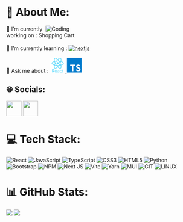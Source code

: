 # 💫 About Me:
<img align="right" alt="Coding" width="400" src="https://cdn.dribbble.com/users/1162077/screenshots/3848914/programmer.gif">
🔭 I’m currently working on :  Shopping Cart<br><br>🌱 I’m currently learning : <span align="left"> <a href="https://nextjs.org/" target="_blank" rel="noreferrer"> <img src="https://images.ctfassets.net/piwi0eufbb2g/2tanwYlvc27w41e445XOhk/2f4133ef0c0972f1feef02a2d8dc590e/nextjs.jpeg?w=1200&h=630" alt="nextjs" width="70" height="40" background="white"/> </a> </span>
<br><br>💬 Ask me about :<span align="left"> <a href="https://reactjs.org/" target="_blank" rel="noreferrer"> <img src="https://raw.githubusercontent.com/devicons/devicon/master/icons/react/react-original-wordmark.svg" alt="react" width="40" height="40"/> </a> <a href="https://www.typescriptlang.org/" target="_blank" rel="noreferrer"> <img src="https://raw.githubusercontent.com/devicons/devicon/master/icons/typescript/typescript-original.svg" alt="typescript" width="40" height="40"/> </a> </span>


## 🌐 Socials:
 <a href="https://instagram.com/erfaneton" target="_blank"> <img src="https://encrypted-tbn0.gstatic.com/images?q=tbn:ANd9GcTdA3rar2tzmTHq0BGRUt-Q3A-5yiZ-9D_PkpbMFgNqE9Pu7FOWTT-8CbCgEXz4P7HVv48&usqp=CAU" width="40" height="40"></a> 
  <a href=" https://t.me/erfaneton" target="_blank"> <img src="https://encrypted-tbn0.gstatic.com/images?q=tbn:ANd9GcTPIJsGu-k6Vz6jElIihvtQthpyeJ-ZQo26O6vclWfJa0MIPgwepUaMQkD6WoW2e0hJBkw&usqp=CAU" width="40" height="40"></a> 

# 💻 Tech Stack:
![React](https://img.shields.io/badge/react-%2320232a.svg?style=for-the-badge&logo=react&logoColor=%2361DAFB) ![JavaScript](https://img.shields.io/badge/javascript-%23323330.svg?style=for-the-badge&logo=javascript&logoColor=%23F7DF1E) ![TypeScript](https://img.shields.io/badge/typescript-%23007ACC.svg?style=for-the-badge&logo=typescript&logoColor=white) ![CSS3](https://img.shields.io/badge/css3-%231572B6.svg?style=for-the-badge&logo=css3&logoColor=white) ![HTML5](https://img.shields.io/badge/html5-%23E34F26.svg?style=for-the-badge&logo=html5&logoColor=white) ![Python](https://img.shields.io/badge/python-3670A0?style=for-the-badge&logo=python&logoColor=ffdd54) ![Bootstrap](https://img.shields.io/badge/bootstrap-%238511FA.svg?style=for-the-badge&logo=bootstrap&logoColor=white) ![NPM](https://img.shields.io/badge/NPM-%23CB3837.svg?style=for-the-badge&logo=npm&logoColor=white) ![Next JS](https://img.shields.io/badge/Next-black?style=for-the-badge&logo=next.js&logoColor=white) ![Vite](https://img.shields.io/badge/vite-%23646CFF.svg?style=for-the-badge&logo=vite&logoColor=white) ![Yarn](https://img.shields.io/badge/yarn-%232C8EBB.svg?style=for-the-badge&logo=yarn&logoColor=white) ![MUI](https://img.shields.io/badge/MUI-%230081CB.svg?style=for-the-badge&logo=mui&logoColor=white) ![GIT](https://img.shields.io/badge/Git-fc6d26?style=for-the-badge&logo=git&logoColor=white) ![LINUX](https://img.shields.io/badge/Linux-FCC624?style=for-the-badge&logo=linux&logoColor=black)
# 📊 GitHub Stats:
<p>
<img src='https://github-readme-stats.vercel.app/api/top-langs/?username=erfaneton&theme=dark&hide_border=false&include_all_commits=true&count_private=true&layout=compact'  height="180">
<img  src='https://github-readme-streak-stats.herokuapp.com/?user=erfaneton&theme=dark&hide_border=false' height="180">
</p>
<!-- Proudly created with GPRM ( https://gprm.itsvg.in ) -->
